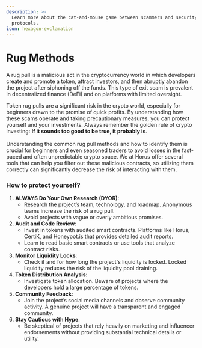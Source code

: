 ```yaml
---
description: >-
  Learn more about the cat-and-mouse game between scammers and security
  protocols.
icon: hexagon-exclamation
---
```


# Rug Methods

A rug pull is a malicious act in the cryptocurrency world in which developers create and promote a token, attract investors, and then abruptly abandon the project after siphoning off the funds. This type of exit scam is prevalent in decentralized finance (DeFi) and on platforms with limited oversight.

Token rug pulls are a significant risk in the crypto world, especially for beginners drawn to the promise of quick profits. By understanding how these scams operate and taking precautionary measures, you can protect yourself and your investments. Always remember the golden rule of crypto investing: **If it sounds too good to be true, it probably is**.\
\
Understanding the common rug pull methods and how to identify them is crucial for beginners and even seasoned traders to avoid losses in the fast-paced and often unpredictable crypto space. We at Horus offer several tools that can help you filter out these malicious contracts, so utilizing them correctly can significantly decrease the risk of interacting with them.

### How to protect yourself?

1. **ALWAYS Do Your Own Research (DYOR)**:
   * Research the project’s team, technology, and roadmap. Anonymous teams increase the risk of a rug pull.
   * Avoid projects with vague or overly ambitious promises.
2. **Audit and Code Review**:
   * Invest in tokens with audited smart contracts. Platforms like Horus, CertiK, and Honeypot.is that provides detailed audit reports.
   * Learn to read basic smart contracts or use tools that analyze contract risks.
3. **Monitor Liquidity Locks**:
   * Check if and for how long the project's liquidity is locked. Locked liquidity reduces the risk of the liquidity pool draining.
4. **Token Distribution Analysis**:
   * Investigate token allocation. Beware of projects where the developers hold a large percentage of tokens.
5. **Community Feedback**:
   * Join the project’s social media channels and observe community activity. A genuine project will have a transparent and engaged community.
6. **Stay Cautious with Hype**:
   * Be skeptical of projects that rely heavily on marketing and influencer endorsements without providing substantial technical details or utility.
